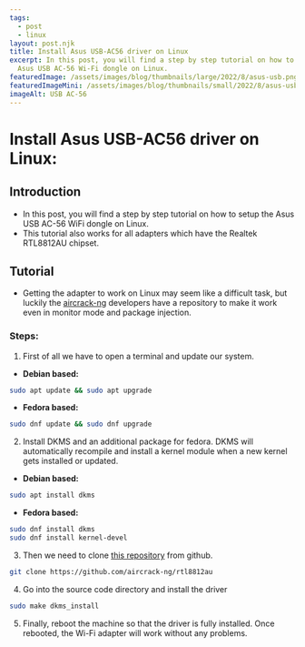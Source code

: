 ```yaml
---
tags:
  - post
  - linux
layout: post.njk
title: Install Asus USB-AC56 driver on Linux
excerpt: In this post, you will find a step by step tutorial on how to setup the
  Asus USB AC-56 Wi-Fi dongle on Linux.
featuredImage: /assets/images/blog/thumbnails/large/2022/8/asus-usb.png
featuredImageMini: /assets/images/blog/thumbnails/small/2022/8/asus-usb.png
imageAlt: USB AC-56
---
```


# Install Asus USB-AC56 driver on Linux:
## Introduction
- In this post, you will find a step by step tutorial on how to setup the Asus USB AC-56 WiFi dongle on Linux.
- This tutorial also works for all adapters which have the Realtek RTL8812AU chipset.

## Tutorial
- Getting the adapter to work on Linux may seem like a difficult task, but luckily the [aircrack-ng](https://github.com/aircrack-ng) developers have a repository to make it work even in monitor mode and package injection.
 

### Steps:
1. First of all we have to open a terminal and update our system.

- **Debian based:**
```bash
sudo apt update && sudo apt upgrade
```
- **Fedora based:**
```bash
sudo dnf update && sudo dnf upgrade
```

2. Install DKMS and an additional package for fedora. DKMS will automatically recompile and install a kernel module when a new kernel gets installed or updated.
- **Debian based:**
```bash
sudo apt install dkms
```
- **Fedora based:**
```bash
sudo dnf install dkms
sudo dnf install kernel-devel
```

3. Then we need to clone [this repository](https://github.com/aircrack-ng/rtl8812au) from github.
``` bash
git clone https://github.com/aircrack-ng/rtl8812au
```

4. Go into the source code directory and install the driver
```bash
sudo make dkms_install
```

5. Finally, reboot the machine so that the driver is fully installed. Once rebooted, the Wi-Fi adapter will work without any problems. 

